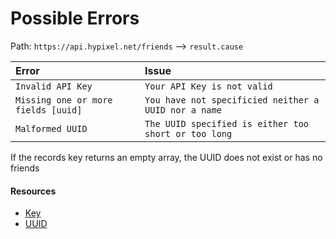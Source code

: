 # Possible Errors
Path: `https://api.hypixel.net/friends` --> `result.cause`


|Error|Issue|
|:-|:-|
|`Invalid API Key`|`Your API Key is not valid`|
|`Missing one or more fields [uuid]`|`You have not specificied neither a UUID nor a name`|
|`Malformed UUID`|`The UUID specified is either too short or too long`|

If the records key returns an empty array, the UUID does not exist or has no friends

#### Resources
- [Key](https://github.com/HypixelCommunity/Hypixel-Api-Documentation/tree/main/API%20Usage/GetAKey.md)
- [UUID](https://github.com/HypixelCommunity/Hypixel-Api-Documentation/tree/main/API%20Usage/UUID.md)
